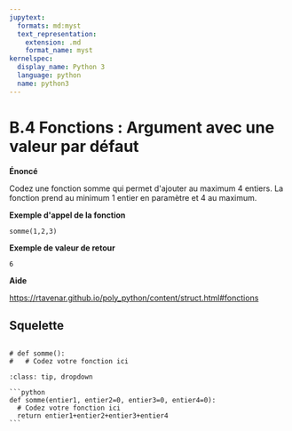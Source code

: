 ```yaml
---
jupytext:
  formats: md:myst
  text_representation:
    extension: .md
    format_name: myst
kernelspec:
  display_name: Python 3
  language: python
  name: python3
---
```


# B.4 Fonctions : Argument avec une valeur par défaut

**Énoncé**

Codez une fonction somme qui permet d'ajouter au maximum 4 entiers. La fonction prend au minimum 1 entier en paramètre et 4 au maximum.

**Exemple d'appel de la fonction**

```
somme(1,2,3)
```

**Exemple de valeur de retour**

```
6
```

**Aide**

https://rtavenar.github.io/poly_python/content/struct.html#fonctions

## Squelette

```{code-cell} ipython3

# def somme():
#   # Codez votre fonction ici
```

````{admonition} Cliquez ici pour voir la solution
:class: tip, dropdown

```python
def somme(entier1, entier2=0, entier3=0, entier4=0):
  # Codez votre fonction ici
  return entier1+entier2+entier3+entier4
```
````
